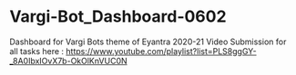 # Vargi-Bot_Dashboard-0602
Dashboard for Vargi Bots theme of Eyantra 2020-21
Video Submission for all tasks here : https://www.youtube.com/playlist?list=PLS8ggGY-_8A0IbxIOvX7b-OkOlKnVUC0N
